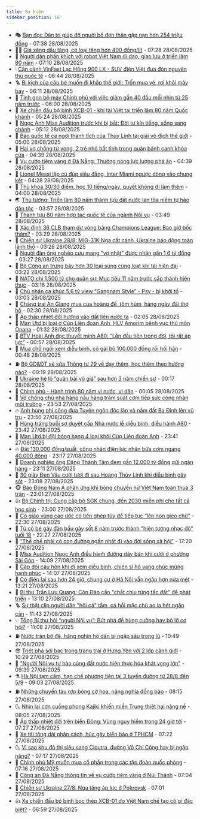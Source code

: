 ```yaml
---
title: Sự kiện
sidebar_position: 16
---
```


<!-- dantri-su-kien:START -->
- 🎭 [Bạn đọc Dân trí giúp đỡ người bố đơn thân gặp nạn hơn 254 triệu đồng](https://dantri.com.vn/tam-long-nhan-ai/ban-doc-dan-tri-giup-do-nguoi-bo-don-than-gap-nan-hon-254-trieu-dong-20250828125247919.htm) - 07:38 28/08/2025
- 👨‍🏫 [Giá xăng dầu tăng, có loại tăng hơn 400 đồng/lít](https://dantri.com.vn/kinh-doanh/gia-xang-dau-tang-co-loai-tang-hon-400-donglit-20250828131723285.htm) - 07:28 28/08/2025
- 🌮 [Người dân phấn khích với robot Việt Nam đi dạo, giao lưu ở triển lãm 80 năm](https://dantri.com.vn/cong-nghe/nguoi-dan-phan-khich-voi-robot-viet-nam-di-dao-giao-luu-o-trien-lam-80-nam-20250828140100101.htm) - 07:10 28/08/2025
- 🕯 [Cận cảnh VinFast Lạc Hồng 900 LX - SUV điện Việt đưa đón nguyên thủ quốc tế](https://dantri.com.vn/o-to-xe-may/can-canh-vinfast-lac-hong-900-lx-suv-dien-viet-dua-don-nguyen-thu-quoc-te-20250828021648407.htm) - 06:44 28/08/2025
- 🪜 [Bi kịch của cậu bé muốn đi khắp thế giới: Trốn mua vé, rơi khỏi máy bay](https://dantri.com.vn/du-lich/bi-kich-cua-cau-be-muon-di-khap-the-gioi-tron-mua-ve-roi-khoi-may-bay-20250828113400834.htm) - 06:11 28/08/2025
- 🐘 [Tinh gọn bộ máy Chính phủ với việc giảm gần 40 đầu mối nhìn từ 25 năm trước](https://dantri.com.vn/noi-vu/tinh-gon-bo-may-chinh-phu-voi-viec-giam-gan-40-dau-moi-nhin-tu-25-nam-truoc-20250828102456082.htm) - 06:00 28/08/2025
- 🤔 [Xe chiến đấu bộ binh XCB-01 - khí tài Việt tại triển lãm 80 năm Quốc khánh](https://dantri.com.vn/xa-hoi/xe-chien-dau-bo-binh-xcb-01-khi-tai-viet-tai-trien-lam-80-nam-quoc-khanh-20250828121608320.htm) - 05:24 28/08/2025
- 🧠 [Ngọc Anh Miss Audition trước khi bị bắt: Đời tư kín tiếng, sống sang chảnh](https://dantri.com.vn/giai-tri/ngoc-anh-miss-audition-truoc-khi-bi-bat-doi-tu-kin-tieng-song-sang-chanh-20250828103225159.htm) - 05:12 28/08/2025
- 📝 [Báo quốc tế ca ngợi thành tích của Thùy Linh tại giải vô địch thế giới](https://dantri.com.vn/the-thao/bao-quoc-te-ca-ngoi-thanh-tich-cua-thuy-linh-tai-giai-vo-dich-the-gioi-20250828110512823.htm) - 05:00 28/08/2025
- 🦏 [Hai vợ chồng tử vong, 2 trẻ nhỏ bất tỉnh trong quán bánh canh khóa cửa](https://dantri.com.vn/xa-hoi/hai-vo-chong-tu-vong-2-tre-nho-bat-tinh-trong-quan-banh-canh-khoa-cua-20250828112803513.htm) - 04:39 28/08/2025
- 🥰 [Vụ cướp tiệm vàng ở Đà Nẵng: Thưởng nóng lực lượng phá án](https://dantri.com.vn/phap-luat/vu-cuop-tiem-vang-o-da-nang-thuong-nong-luc-luong-pha-an-20250828105433400.htm) - 04:39 28/08/2025
- 🤗 [Lionel Messi lập cú đúp siêu đẳng, Inter Miami ngược dòng vào chung kết](https://dantri.com.vn/the-thao/lionel-messi-lap-cu-dup-sieu-dang-inter-miami-nguoc-dong-vao-chung-ket-20250828112818127.htm) - 04:28 28/08/2025
- 🌈 [Thủ khoa 30/30 điểm, học 10 tiếng/ngày, quyết không đi làm thêm](https://dantri.com.vn/giao-duc/thu-khoa-3030-diem-hoc-10-tiengngay-quyet-khong-di-lam-them-20250828093343674.htm) - 04:00 28/08/2025
- 🌏 [Thủ tướng: Triển lãm 80 năm thành tựu đất nước lan tỏa niềm tự hào dân tộc](https://dantri.com.vn/xa-hoi/thu-tuong-trien-lam-80-nam-thanh-tuu-dat-nuoc-lan-toa-niem-tu-hao-dan-toc-20250828104522461.htm) - 03:57 28/08/2025
- 💄 [Thành tựu 80 năm hợp tác quốc tế của ngành Nội vụ](https://dantri.com.vn/noi-vu/thanh-tuu-80-nam-hop-tac-quoc-te-cua-nganh-noi-vu-20250826173921116.htm) - 03:49 28/08/2025
- 👺 [Xác định 36 CLB tham dự vòng bảng Champions League: Bao giờ bốc thăm?](https://dantri.com.vn/the-thao/xac-dinh-36-clb-tham-du-vong-bang-champions-league-bao-gio-boc-tham-20250828102910723.htm) - 03:29 28/08/2025
- 👹 [Chiến sự Ukraine 28/8: MiG-31K Nga cất cánh, Ukraine báo động toàn lãnh thổ](https://dantri.com.vn/the-gioi/chien-su-ukraine-288-mig-31k-nga-cat-canh-ukraine-bao-dong-toan-lanh-tho-20250828090425329.htm) - 03:28 28/08/2025
- 🌊 [Người đàn ông nghèo cưu mang &quot;vợ nhặt&quot; được nhận gần 1,6 tỷ đồng](https://dantri.com.vn/xa-hoi/nguoi-dan-ong-ngheo-cuu-mang-vo-nhat-duoc-nhan-gan-16-ty-dong-20250828100516949.htm) - 03:27 28/08/2025
- 🤠 [Bộ Công an trưng bày hơn 30 loại súng cùng loạt khí tài hiện đại](https://dantri.com.vn/xa-hoi/bo-cong-an-trung-bay-hon-30-loai-sung-cung-loat-khi-tai-hien-dai-20250828100851951.htm) - 03:22 28/08/2025
- 🎊 [NATO chi 1.500 tỷ cho quân sự: Mục tiêu 11 năm trước sắp thành hiện thực](https://dantri.com.vn/the-gioi/nato-chi-1500-ty-cho-quan-su-muc-tieu-11-nam-truoc-sap-thanh-hien-thuc-20250828101351085.htm) - 03:16 28/08/2025
- 🐘 [Chủ nhân ca khúc 5,6 tỷ view “Gangnam Style” - Psy - bị khởi tố](https://dantri.com.vn/giai-tri/chu-nhan-ca-khuc-56-ty-view-gangnam-style-psy-bi-khoi-to-20250828095711603.htm) - 03:03 28/08/2025
- 💂 [Chàng trai An Giang mua cua hoàng đế, tôm hùm, hàng ngày đãi thợ hồ](https://dantri.com.vn/doi-song/chang-trai-an-giang-mua-cua-hoang-de-tom-hum-hang-ngay-dai-tho-ho-20250825163931003.htm) - 02:30 28/08/2025
- 👹 [Áp thấp nhiệt đới hướng vào đất liền nước ta](https://dantri.com.vn/xa-hoi/ap-thap-nhiet-doi-huong-vao-dat-lien-nuoc-ta-20250828085341394.htm) - 02:05 28/08/2025
- 🦒 [Man Utd bị loại ở Cúp Liên đoàn Anh, HLV Amorim bênh vực thủ môn Onana](https://dantri.com.vn/the-thao/man-utd-bi-loai-o-cup-lien-doan-anh-hlv-amorim-benh-vuc-thu-mon-onana-20250828081657267.htm) - 01:32 28/08/2025
- 🗽 [BTV Hoài Anh đọc thuyết minh A80: “Lần đầu tiên trong đời, tôi rất áp lực”](https://dantri.com.vn/giai-tri/btv-hoai-anh-doc-thuyet-minh-a80-lan-dau-tien-trong-doi-toi-rat-ap-luc-20250828074220754.htm) - 00:57 28/08/2025
- 💄 [Mua chỗ ngồi xem diễu binh, cô gái bỏ 100.000 đồng rồi hối hận](https://dantri.com.vn/doi-song/mua-cho-ngoi-xem-dieu-binh-co-gai-bo-100000-dong-roi-hoi-han-20250827232624331.htm) - 00:48 28/08/2025
- ⛽️ [Bộ GD&amp;ĐT sẽ sửa Thông tư 29 về dạy thêm, học thêm theo hướng nào?](https://dantri.com.vn/giao-duc/bo-gddt-se-sua-thong-tu-29-ve-day-them-hoc-them-theo-huong-nao-20250828065151335.htm) - 00:19 28/08/2025
- 🥷 [Ukraine hé lộ “quân bài vô giá” sau hơn 3 năm chiến sự](https://dantri.com.vn/the-gioi/ukraine-he-lo-quan-bai-vo-gia-sau-hon-3-nam-chien-su-20250828070819107.htm) - 00:17 28/08/2025
- 🤖 [Chính phủ - Hành trình 80 năm vì nước, vì dân](https://dantri.com.vn/xa-hoi/chinh-phu-hanh-trinh-80-nam-vi-nuoc-vi-dan-20250828065923259.htm) - 00:05 28/08/2025
- 🌊 [Vợ chồng chủ nhà hàng nấu hàng trăm suất cơm tiếp sức công nhân môi trường](https://dantri.com.vn/lao-dong-viec-lam/vo-chong-chu-nha-hang-nau-hang-tram-suat-com-tiep-suc-cong-nhan-moi-truong-20250827180528975.htm) - 23:53 27/08/2025
- 🔥 [Anh hùng phi công đưa Tuyên ngôn độc lập và nắm đất Ba Đình lên vũ trụ](https://dantri.com.vn/doi-song/anh-hung-phi-cong-dua-tuyen-ngon-doc-lap-va-nam-dat-ba-dinh-len-vu-tru-20250827104950035.htm) - 23:50 27/08/2025
- 🦏 [Hùng tráng buổi sơ duyệt cấp Nhà nước lễ diễu binh, diễu hành A80](https://dantri.com.vn/xa-hoi/hung-trang-buoi-so-duyet-cap-nha-nuoc-le-dieu-binh-dieu-hanh-a80-20250828054026820.htm) - 23:42 27/08/2025
- 🐘 [Man Utd bị đội bóng hạng 4 loại khỏi Cúp Liên đoàn Anh](https://dantri.com.vn/the-thao/man-utd-bi-doi-bong-hang-4-loai-khoi-cup-lien-doan-anh-20250828064109573.htm) - 23:41 27/08/2025
- 🔥 [Đặt 130.000 đồng/suất, công nhân điện lực nhận bữa cơm ngang 40.000 đồng](https://dantri.com.vn/xa-hoi/dat-130000-dongsuat-cong-nhan-dien-luc-nhan-bua-com-ngang-40000-dong-20250827224620486.htm) - 23:17 27/08/2025
- 💼 [Doanh nghiệp ông Đặng Thành Tâm đem gần 12.000 tỷ đồng gửi ngân hàng](https://dantri.com.vn/kinh-doanh/doanh-nghiep-ong-dang-thanh-tam-dem-gan-12000-ty-dong-gui-ngan-hang-20250827150918423.htm) - 23:11 27/08/2025
- 🚀 [30 giây Đen Vâu cười tươi đi sau Hoàng Thùy Linh khi diễu binh gây sốt](https://dantri.com.vn/giai-tri/30-giay-den-vau-cuoi-tuoi-di-sau-hoang-thuy-linh-khi-dieu-binh-gay-sot-20250828055702282.htm) - 23:08 27/08/2025
- 🐵 [Báo Đông Nam Á phản ứng khi bóng chuyền nữ Việt Nam toàn thua 3 trận](https://dantri.com.vn/the-thao/bao-dong-nam-a-phan-ung-khi-bong-chuyen-nu-viet-nam-toan-thua-3-tran-20250827232016520.htm) - 23:01 27/08/2025
- 👍 [Bộ Chính trị: Cung cấp bộ SGK chung, đến 2030 miễn phí cho tất cả học sinh](https://dantri.com.vn/giao-duc/bo-chinh-tri-cung-cap-bo-sgk-chung-den-2030-mien-phi-cho-tat-ca-hoc-sinh-20250827092836559.htm) - 23:00 27/08/2025
- 🚦 [Cô giáo vùng cao ước có tiền ghép tủy để tiếp tục “lên non gieo chữ”](https://dantri.com.vn/tam-long-nhan-ai/co-giao-vung-cao-uoc-co-tien-ghep-tuy-de-tiep-tuc-len-non-gieo-chu-20250820135357602.htm) - 22:30 27/08/2025
- 🥸 [Từ cô bé gảy đàn bầu gây sốt 8 năm trước thành &quot;hiện tượng nhạc đỏ&quot; tuổi 18](https://dantri.com.vn/giai-tri/tu-co-be-gay-dan-bau-gay-sot-8-nam-truoc-thanh-hien-tuong-nhac-do-tuoi-18-20250821143036231.htm) - 22:27 27/08/2025
- 🥷 [“Thể chế phải có con đường ngắn nhất đi vào đời sống xã hội”](https://dantri.com.vn/xa-hoi/the-che-phai-co-con-duong-ngan-nhat-di-vao-doi-song-xa-hoi-20250827234830168.htm) - 17:20 27/08/2025
- 🤡 [Miss Audition Ngọc Anh điều hành đường dây bán khí cười ở phường Sài Gòn](https://dantri.com.vn/phap-luat/miss-audition-ngoc-anh-dieu-hanh-duong-day-ban-khi-cuoi-o-phuong-sai-gon-20250827204005119.htm) - 14:09 27/08/2025
- 🥳 [Cặp đôi cầu hôn khi đi xem diễu binh, chiến sĩ hô vang chúc mừng hạnh phúc](https://dantri.com.vn/doi-song/cap-doi-cau-hon-khi-di-xem-dieu-binh-chien-si-ho-vang-chuc-mung-hanh-phuc-20250827195142445.htm) - 14:07 27/08/2025
- 🤩 [Có điện lại sau hơn 24 giờ, chung cư ở Hà Nội vẫn ngập hơn nửa mét](https://dantri.com.vn/doi-song/co-dien-lai-sau-hon-24-gio-chung-cu-o-ha-noi-van-ngap-hon-nua-met-20250827184615671.htm) - 13:21 27/08/2025
- 🎡 [Bí thư Trần Lưu Quang: Côn Đảo cần &quot;chắt chiu từng tấc đất&quot; để phát triển](https://dantri.com.vn/xa-hoi/bi-thu-tran-luu-quang-con-dao-can-chat-chiu-tung-tac-dat-de-phat-trien-20250827170732729.htm) - 13:10 27/08/2025
- 🪜 [Sự thật clip người dân &quot;hôi cá&quot; tầm, cá hồi mặc chủ ao la hét ngăn cản](https://dantri.com.vn/xa-hoi/su-that-clip-nguoi-dan-hoi-ca-tam-ca-hoi-mac-chu-ao-la-het-ngan-can-20250827183052156.htm) - 11:43 27/08/2025
- 💡 [Tổng Bí thư hỏi “người Nội vụ”: Bứt phá để hùng cường hay bỏ lỡ cơ hội?](https://dantri.com.vn/noi-vu/tong-bi-thu-hoi-nguoi-noi-vu-but-pha-de-hung-cuong-hay-bo-lo-co-hoi-20250827170650666.htm) - 11:08 27/08/2025
- ⛽️ [Nước tràn bờ đê, hàng nghìn hộ dân bị ngập sâu trong lũ](https://dantri.com.vn/xa-hoi/nuoc-tran-bo-de-hang-nghin-ho-dan-bi-ngap-sau-trong-lu-20250827172655877.htm) - 10:49 27/08/2025
- 😎 [Triệt phá sới bạc trong trang trại ở Hưng Yên với 2 lớp cảnh giới](https://dantri.com.vn/phap-luat/triet-pha-soi-bac-trong-trang-trai-o-hung-yen-voi-2-lop-canh-gioi-20250827172611076.htm) - 10:29 27/08/2025
- 🗽 [&quot;Người Nội vụ tự hào cùng đất nước hiện thực hóa khát vọng lớn&quot;](https://dantri.com.vn/noi-vu/nguoi-noi-vu-tu-hao-cung-dat-nuoc-hien-thuc-hoa-khat-vong-lon-20250827162623460.htm) - 09:39 27/08/2025
- ⚗️ [Hà Nội tạm cấm, hạn chế phương tiện tại 3 tuyến đường từ 28/8 đến 5/9](https://dantri.com.vn/xa-hoi/ha-noi-tam-cam-han-che-phuong-tien-tai-3-tuyen-duong-tu-288-den-59-20250827155238470.htm) - 09:03 27/08/2025
- ⛽️ [Những chuyến tàu rợp bóng cờ hoa, nặng nghĩa đồng bào](https://dantri.com.vn/doi-song/nhung-chuyen-tau-rop-bong-co-hoa-nang-nghia-dong-bao-20250827144406852.htm) - 08:15 27/08/2025
- 🌜 [Nhìn lại cơn cuồng phong Kajiki khiến miền Trung thiệt hại nặng nề](https://dantri.com.vn/xa-hoi/nhin-lai-con-cuong-phong-kajiki-khien-mien-trung-thiet-hai-nang-ne-20250827142023374.htm) - 08:05 27/08/2025
- 🦩 [Áp thấp nhiệt đới trên biển Đông: Vùng nguy hiểm trong 24 giờ tới](https://dantri.com.vn/xa-hoi/ap-thap-nhiet-doi-tren-bien-dong-vung-nguy-hiem-trong-24-gio-toi-20250827141924299.htm) - 07:27 27/08/2025
- 🦒 [Xe tải tông dải phân cách, húc gãy biển báo ở TPHCM](https://dantri.com.vn/xa-hoi/xe-tai-tong-dai-phan-cach-huc-gay-bien-bao-o-tphcm-20250827141912727.htm) - 07:22 27/08/2025
- 🌜 [Vì sao khu đô thị siêu sang Ciputra, đường Võ Chí Công hay bị ngập nặng?](https://dantri.com.vn/xa-hoi/vi-sao-khu-do-thi-sieu-sang-ciputra-duong-vo-chi-cong-hay-bi-ngap-nang-20250827135756236.htm) - 07:17 27/08/2025
- 🐎 [Chính phủ Mỹ muốn mua cổ phần trong các tập đoàn quốc phòng](https://dantri.com.vn/the-gioi/chinh-phu-my-muon-mua-co-phan-trong-cac-tap-doan-quoc-phong-20250827140201788.htm) - 07:16 27/08/2025
- 🌋 [Công an Đà Nẵng thông tin về vụ cướp tiệm vàng ở Núi Thành](https://dantri.com.vn/phap-luat/cong-an-da-nang-thong-tin-ve-vu-cuop-tiem-vang-o-nui-thanh-20250827132538918.htm) - 07:04 27/08/2025
- 🧰 [Chiến sự Ukraine 27/8: Nga tăng áp lực ở Pokrovsk](https://dantri.com.vn/the-gioi/chien-su-ukraine-278-nga-tang-ap-luc-o-pokrovsk-20250827112044279.htm) - 07:01 27/08/2025
- 👍 [Xe chiến đấu bộ binh bọc thép XCB-01 do Việt Nam chế tạo có gì đặc biệt?](https://dantri.com.vn/khoa-hoc/xe-chien-dau-bo-binh-boc-thep-xcb-01-do-viet-nam-che-tao-co-gi-dac-biet-20250827134519267.htm) - 06:59 27/08/2025<!-- dantri-su-kien:END -->
